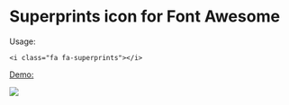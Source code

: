 # Superprints icon for Font Awesome

Usage:

	<i class="fa fa-superprints"></i>

[Demo:](http://urre.github.io/Font-Awesome-Superprints-Icon/)

![](https://rawgit.com/urre/Font-Awesome-Superprints-Icon/master/superprints.svg)